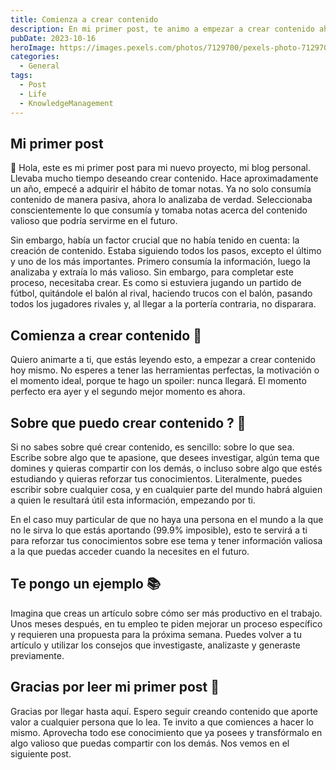```yaml
---
title: Comienza a crear contenido
description: En mi primer post, te animo a empezar a crear contenido ahora mismo y descubrir cómo puede beneficiarte y convertirse en una herramienta valiosa en el futuro.
pubDate: 2023-10-16
heroImage: https://images.pexels.com/photos/7129700/pexels-photo-7129700.jpeg
categories:
  - General
tags:
  - Post
  - Life
  - KnowledgeManagement
---
```

## Mi primer post

👋 Hola, este es mi primer post para mi nuevo proyecto, mi blog personal. Llevaba mucho tiempo deseando crear contenido. Hace aproximadamente un año, empecé a adquirir el hábito de tomar notas. Ya no solo consumía contenido de manera pasiva, ahora lo analizaba de verdad. Seleccionaba conscientemente lo que consumía y tomaba notas acerca del contenido valioso que podría servirme en el futuro.

Sin embargo, había un factor crucial que no había tenido en cuenta: la creación de contenido. Estaba siguiendo todos los pasos, excepto el último y uno de los más importantes. Primero consumía la información, luego la analizaba y extraía lo más valioso. Sin embargo, para completar este proceso, necesitaba crear. Es como si estuviera jugando un partido de fútbol, quitándole el balón al rival, haciendo trucos con el balón, pasando todos los jugadores rivales y, al llegar a la portería contraria, no disparara.

## Comienza a crear contenido 🚀

Quiero animarte a ti, que estás leyendo esto, a empezar a crear contenido hoy mismo. No esperes a tener las herramientas perfectas, la motivación o el momento ideal, porque te hago un spoiler: nunca llegará. El momento perfecto era ayer y el segundo mejor momento es ahora.

## Sobre que puedo crear contenido ? 🤔

Si no sabes sobre qué crear contenido, es sencillo: sobre lo que sea. Escribe sobre algo que te apasione, que desees investigar, algún tema que domines y quieras compartir con los demás, o incluso sobre algo que estés estudiando y quieras reforzar tus conocimientos. Literalmente, puedes escribir sobre cualquier cosa, y en cualquier parte del mundo habrá alguien a quien le resultará útil esta información, empezando por ti.

En el caso muy particular de que no haya una persona en el mundo a la que no le sirva lo que estás aportando (99.9% imposible), esto te servirá a ti para reforzar tus conocimientos sobre ese tema y tener información valiosa a la que puedas acceder cuando la necesites en el futuro.

## Te pongo un ejemplo 📚

Imagina que creas un artículo sobre cómo ser más productivo en el trabajo. Unos meses después, en tu empleo te piden mejorar un proceso específico y requieren una propuesta para la próxima semana. Puedes volver a tu artículo y utilizar los consejos que investigaste, analizaste y generaste previamente.
## Gracias por leer mi primer post 🙏

Gracias por llegar hasta aquí. Espero seguir creando contenido que aporte valor a cualquier persona que lo lea. Te invito a que comiences a hacer lo mismo. Aprovecha todo ese conocimiento que ya posees y transfórmalo en algo valioso que puedas compartir con los demás. Nos vemos en el siguiente post.